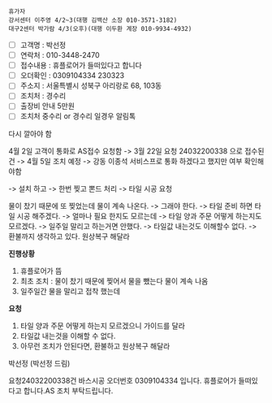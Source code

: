 ```
휴가자
강서센터 이주영 4/2~3(대행 김백산 소장 010-3571-3182)
대구2센터 박가람 4/3(오후)(대행 이두환 계장 010-9934-4932)
```

- [ ] 고객명 : 박선정
- [ ] 연락처 : 010-3448-2470
- [ ] 접수내용 : 휴플로어가 들떠있다고 합니다
- [ ] 오더확인 : 0309104334 230323
- [ ] 주소지 : 서울특별시 성북구 아리랑로 68, 103동
- [ ] 조치처 : 경수리 
- [ ] 출장비 안내 5만원
- [ ] 조치처 중수리 or 경수리 일경우 알림톡

다시 깔아야 함

4월 2일 고객이 통화로 AS접수 요청함
-> 3월 22일 요청 24032200338 으로 접수된건 -> 4월 5일 조치 예정
-> 강동 이종석 서비스프로 통화 하겠다고 했지만 여부 확인해야함

-> 설치 하고 -> 한번 찢고 뽄드 처리 -> 타일 시공 요청

물이 찼기 때문에 또 찢었는데 물이 계속 나온다. -> 그래야 한다. 
-> 타일 준비 하면 타일 시공 해주겠다. -> 얼마나 필요 한지도 모르는데 -> 타일 양과 주문 어떻게 하는지도 모르겠다. ->
일주일 말리고 하는거면 안했다. -> 타일값 내는것도 이해할수 없다. -> 환불까지 생각하고 있다. 원상복구 해달라

**진행상황**
1. 휴플로어가 뜸
2. 최초 조치 : 물이 찼기 때문에 찢어서 물을 뺐는다 물이 계속 나옴
3. 일주일간 물을 말리고 접착 했는데 

**요청**
1. 타일 양과 주문 어떻게 하는지 모르겠으니 가이드를 달라
2. 타일값 내는것을 이해할 수 없다. 
3. 아무런 조치가 안된다면, 환불하고 원상복구 해달라
 
박선정 (박선정 드림)

요청24032200338건
바스시공 오더번호 0309104334 입니다. 
휴플로어가 들떠있다고 합니다.AS 조치 부탁드립니다.